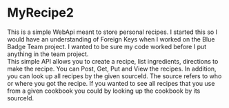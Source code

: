 # MyRecipe2
This is a simple WebApi meant to store personal recipes.  I started this so I would have an understanding of Foreign Keys when I worked on the Blue Badge Team project.
I wanted to be sure my code worked before I put anything in the team project.  
This simple API allows you to create a recipe, list ingredients, directions to make the recipe.  You can Post, Get, Put and View the recipes.
In addition, you can look up all recipes by the given sourceId.  The source refers to who or where you got the recipe.  If you wanted to see all recipes that you use from a 
given cookbook you could by looking up the cookbook by its sourceId.
